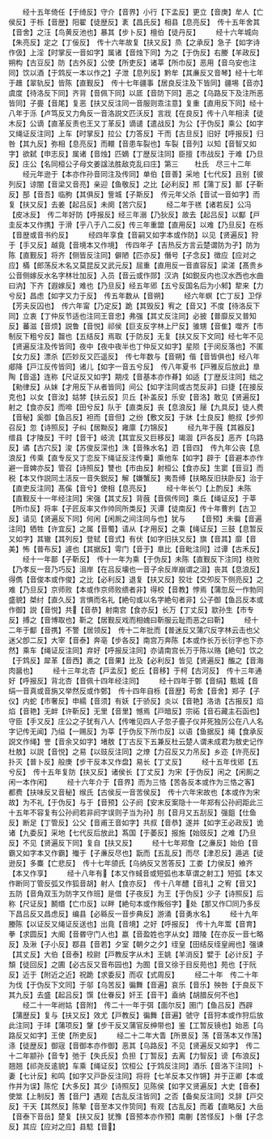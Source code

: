 <!-- { "loadSidebar": true } -->
　　经十五年倚任【于绮反】守介【音界】小行【下孟反】更立【音庚】牟人【亡侯反】于栎【音歴】阳翟【徒歴反】袲【昌氏反】相县【息亮反】　传十五年舍其【音舍】之汪【鸟黄反池也】暴其【步卜反】檀伯【徒丹反】
　　经十六年城向【朱亮反】定之【丁佞反】　传十六年故复【扶又反】烝【之承反】急子【如字诗作伋】上淫【时掌反一音如字】属诸【音烛下同】为之【于伪反】右媵【羊政反】朔构【古豆反】防【古外反】公使【所吏反】诸莘【所巾反】恶用【音乌安也注同】饮以酒【于鸩反一本以作之】子泄【息列反】黔牟【其亷反又音琴】经十七年于趡【翠轨反】皆陈【直觐反】　传十七年疆事【居良反注及下皆同】疆埸【音亦】虞度【待洛反下同】齐背【音佩下同】以厎【音防下同】恶之【乌路反下及注所恶皆同】子亹【音尾】复恶【扶又反注同一音服则乖注意】复重【直用反下同】经十八年于泺【卢笃反又力角反一音洛説文匹沃反】言戕【在良反】传十八年相渎【徒木反】公谪【直革反责也王又丁革反】谪谴【遣战反】为公【于伪反】乘公【如字又绳证反注同】上车【时掌反】拉公【力答反】干而【古旦反】旧好【呼报反】归咎【其九反】弥相【息亮反】而轘【音患车裂也】车裂【音列】以知【音智又如字】欲弑【申志反】属诸【音烛】匹嫡【丁歴反注同】臣擅【市战反】于难【乃旦反】庄公【名同桓公子母文姜諡法胜敌克乱曰庄】第三
　　杜氏　尽三十二年
　　经元年逊于【本亦作孙音同注及传同】单伯【音善】采地【七代反】且别【彼列反】谅闇【音梁又音亮】亲迎【鱼敬反】之比【必利反】郱【蒲丁反】鄑【子靳反】郚【音吾】临朐【其俱反】訾城【子斯反】　传元年父杀【音试一音如字】而复【扶又反】去姜【起吕反】未阕【苦穴反】
　　经二年于禚【诸若反】公冯【皮冰反】　传二年好防【呼报反】经三年溺【乃狄反】故去【起吕反】以酅【戸圭反本又作携】于滑【乎八于八二反】传三年重盟【直用反】以难【乃旦反】在栎【音歴或音书约反】
　　经四年享食【音嗣又如字本或作防】以见【贤遍反】狩于【手又反】越竟【音境本又作境】　传四年孑【吉热反方言云楚谓防为孑】防为陈【直觐反】将齐【侧皆反注同】僻陋【匹亦反】僭号【子念反】徴应【应对之应】樠【郎荡反木名又莫昆反又武元反】屈重【直用反一音直容反】梁溠【髙贵乡公音侧嫁反水名字林壮加反】入员【音云或作郧】汉汭【如鋭反内也汉水西也水曲曰汭】下齐【遐嫁反】难也【乃旦反】经五年郳【五兮反国名后为小邾】犂来【力兮反】昌虑【如字又力于反】　传五年数从【音朔】
　　经六年螟【亡丁反】卫俘【芳夫反囚也】　传六年甯【乃定反】跪【其毁反】宥之【音又】不度【待洛反下同】立衷【丁仲反节适也注同王音忠】弗强【其丈反注同】必披【普靡反又普知反】蕃滋【音烦】説鲁【音悦】祁侯【巨支反字林上尸反】骓甥【音隹】噬齐【市制反下粗兮反】齧也【五结反】焉取【于防反】无复【扶又反下文同】经七年不见【贤遍反注及传皆同】夜中【夜中夜半也丁仲反又如字】星陨【于闵反落也】不匿【女力反】漂杀【匹妙反又匹遥反】　传七年数与【音朔】偕【音皆俱也】经八年郕降【戸江反传皆同】诸儿【如字一音五兮反】　传八年夏书【戸雅反后放此】臯陶【音遥】连称【尺证反又如字】期戍【音基本亦作朞】如适【丁歴反注同】绌之【勑律反】从妹【才用反下从者皆同】间公【如字注同或古苋反非】曰捷【在接反克也】以女【音汝】姑棼【扶云反】贝丘【补盖反】乐安【音洛】敢见【贤遍反】射之【食亦反】而啼【田兮反】队于【直类反】丧【息浪反】屦【九具反】徒人费【音秘】奚御【鱼吕反】袒而【音但】之纷【敷文反】于牀【士良反】鲍叔【步夘召反】忽【诗照反】子纠【居黝反】雍廪【力锦反】
　　经九年于蔇【其器反】缯县【才陵反】干时【音干】岐流【其宜反又巨移反】竭涸【戸各反】恶齐【乌路反】谲【古穴反】浚【苏俊反深也】洙【音殊水名】泗【音四】　传九年公丧【息浪反】传乘【直专反又丁恋反下绳证反注传乗】乘他车【如字】辟于【音避本亦作避一音婢亦反】管召【诗照反】讐也【市由反】射桓公【食亦反】生窦【音豆】而税【本又作説同土活反一音失鋭反】解【嫌蟹反】夷吾缚【扶略反旧扶卧反】治于【直吏反注同】髙傒【音兮】使相【息亮反】
　　经十年长勺【上酌反】未陈【直觐反十一年经注同】宋强【其丈反】背蔇【音佩传同】乘丘【绳证反】于莘【所巾反】将率【子匠反率又作帅同所类反】灭谭【徒南反】传十年曹刿【古卫反】请见【贤遍反下同】何闲【闲厠之间注同与也】犹与
　　【音预】未徧【音遍注同】牺牲【许宜反】之属【音蜀】请从【才用反】之乘【绳证反】三鼓【息暂反又如字】其辙【其列反】登轼【音式】有伏【如字旧扶又反】旗【音其】靡【音美】怖【普布反】遽也【其据反】雩门【音于】臯比【音毗注同】过谭【古禾反】
　　经十一年鄑【子靳反】　传十一年为乘【于伪反】未陈【直觐反下注同】桡败【乃孝反一音乃巧反】沮岸【在吕反壊也一音子余反岸崩谓之沮】丧其【息浪反】得儁【音俊本或作俊】之比【必利反】退复【扶又反】狡壮【交夘反下侧亮反】之难【乃旦反】京师败【本或作京师败缋者非】得校【音教】悖焉【蒲忽反一作勃同盛貌】桀纣【直久反】言惧而名礼【絶句或以名字絶句者非】公子御【鱼吕反本或作御】説【音悦】共【音恭】射南宫【食亦反】长万【丁丈反】歂孙生【市专反】搏之【音博取也】靳之【居觐反戏而相媿曰靳服云耻而恶之曰靳】
　　经十二年于酅【音携】不警【居领反】　传十二年批而【普迷反又蒲穴反字林云击也父迷父卽二反】大宰【音泰】奔亳【步各反】南宫万奔陈【本或作长万长衍字也下亦然】乘车【绳证反注同】弃好【呼报反注同】亦请南宫长万于陈以赂【絶句】饮之【于鸩反】犀革【音西】裹之【音果】比及【必利反】皆见【贤遍反】醢之【音海肉醤也】
　　经十三年北杏【戸孟反】蛇丘【音移】于柯【古河反】　传十三年通好【呼报反】背北杏【音佩十四年经注同】
　　经十四年于鄄【音绢】甄城【音绢一音真或音旃又举然反或作鄄】　传十四年自栎【音歴】苟舍【音舍】郑子【子仪】内蛇【市奢反】申繻【音须】有妖【于骄反】炎以【音艳】洛诰【古报反】焰焰【音艳】无衅【许靳反】无里【音里】憾焉【戸暗反】宗祏【音石藏主石函也】守臣【手又反】庄公之子犹有八人【传唯见四人子忽子亹子仪并死独厉公在八人名字记传无闻】乃缢【一赐反】为莘【于伪反下所巾反】以语【鱼据反】绳【食承反説文作绳】誉【音余又如字】堵敖【丁古反下五兼反杜云楚人谓未成君为敖史记作杜敖】以説【音悦】之易【以豉反注同】之燎【力召反又力吊反】乡迩【许亮反】扑灭【普卜反】般庚【步干反本又作盘】易长【丁丈反】
　　经十五年伐郳【五兮反】　传十五年复防【扶又反】诸侯长【丁丈反】为宋【于伪反】闲之【闲厠之闲一本作闲】
　　经十六年介于【音界】而为三恪【苦各反本或作为三恪之客】都费【扶味反又音秘】缑氏【古侯反一音苦侯反】　传十六年宋故也【本或作为宋故】为不礼【于伪反】与于【音预】公子阏【安末反案隐十一年郑有公孙阏距此三十五年不容复有公孙阏若非阏字误则子当为孙】刖【音月又五刮反】强鉏【仕鱼反】断足【丁管反】公父【音甫王音如字】共叔【音恭】遂并【如字王必政反】诡诸【九委反】采地【七代反后放此】蒍国【于萎反】报施【始豉反】之难【乃旦反】不见【贤遍反下同】复自【扶又反】
　　经十七年郑詹【之亷反】始伯【音霸又如字本又作霸】殱于【子亷反尽也】翫而【五乱反】而尽【津忍反】遁逃【徒逊反】多麋【亡悲反】　传十七年颌氏【乌纳反又苦答反】工娄【力侯反】飨齐【本又作享】
　　经十八年有【本又作蜮音或短弧也本草谓之射工】短弧【本又作断同丁管反弧又作狐音胡】射人【食亦反】　传十八年醴【音礼】之宥【音又】五防【音角双玉为防字又作班】是借【子夜反】为王【于伪反】少子【诗照反】后称【尺证反】鬭缗【亡巾反】以畔【絶句本或作叛俗字】处【那又作□同乃多反下昌吕反又昌虑反】编县【必緜反一音步典反】游涌【音勇水名】
　　经十九年媵陈【以证反又绳证反送也】出竟【音境】之好【呼报反】　传十九年鬻【音育】拳【求圆反】大阍【音昬守门人也】嬴【音盈姓也字从女】踖陵【在亦反一音七略反】及湫【子小反】鄀县【音若】夕室【朝夕之夕】绖皇【田结反绖皇阙也】强谏【其丈反】大伯【音泰】校尉【戸教反字从木】王姚【羊消反】嬖于【必计反】子頽【徒回反】之圃【必古反又音布园也】为囿【音又徐于目反苑也】苑也【于阮反】近于【附近之近】祝跪【求委反】而収【式周反】
　　经二十年　传二十年为伐【于伪反下文同】于邬【乌苦反】徧舞【音遍】哀乐【音乐】殃咎【于良反下其九反】去盛【起吕反】馔【仕眷反】奸王【音干】盍纳【胡腊反何不也】
　　经二十一年祔姑【音附】　传二十一年于弭【面尔反】圉门【鱼吕反】西辟【蒲歴反】复与【扶又反】效尤【戸教反】徧舞【音遍】虢守【音狩本或作狩后放此注同】于玤【蒲项反】鞶【步干反又蒲官反绅带也】鉴【工暂反镜也】始恶【乌路反又如字】王使【所吏反】
　　经二十二年大眚【所景反】荡【音荡本又作荡】涤【徒歴反】御宼【音御本亦作御】恶其【乌路反】不见【贤遍反又如字】　传二十二年颛孙【音专】弛于【失氏反】负担【丁暂反】去离【力智反】谤【布浪反】翘翘【祁尧反逺貌】车乘【绳证反】饮桓公【于鸩反注同】酒乐【音洛下注同】卜妻【七计反】和鸣【如字又戸卧反注同】将将【七羊反本又作锵】并于正卿【本或作并为误】陈佗【大多反】其少【诗照反】见陈侯【如字又贤遍反】大史【音泰】使筮【上制反】蓍【音尸】遇观【古乱反注皆同】之否【备矣反注同】爻辞【戸交反】干天【其然反】陈摰【音至本又作贽同】有观【古乱反】而着【直略反】大岳【音泰下音岳】楚复【扶又反】犹豫【音预本亦作预】南蒯【苦怪反】卜僭【子念反】其应【应对之应】县騐【音】

